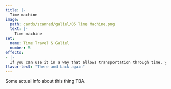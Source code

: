 ```yaml
---
title: |-
  Time machine
image: 
  path: cards/scanned/galiel/05 Time Machine.png
  text: |-
    Time machine
set:
  name: Time Travel & Galiel
  number: 5
effects: 
- |-
  If you can use it in a way that allows transportation through time, you win.
flavor-text: "There and back again"
---
```

Some actual info about this thing TBA.
